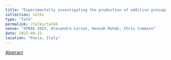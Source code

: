 ```yaml
---
title: "Experimentally investigating the production of additive presupposition triggers"
collection: talks
type: "Talk"
permalink: /talks/talk6
venue: "XPRAG 2022, Alexandra Lorson, Hannah Rohde, Chris Cummins"
date: 2022-09-22
location: "Pavia, Italy"
---
```


[Abstract](http://alex-lorson.github.io/files/XPragAbstract.pdf)
